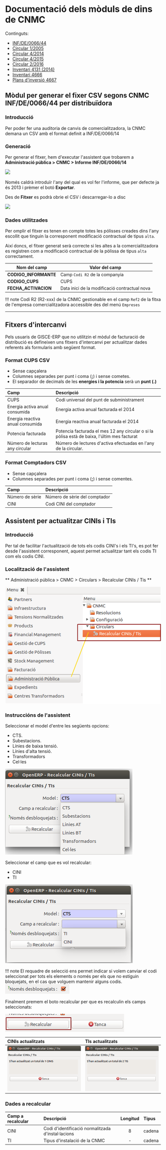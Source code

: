 # Documentació dels mòduls de dins de CNMC

Continguts:

* [INF/DE/0066/44](#modul-per-generar-el-fixer-csv-segons-cnmc-infde006644-per-distribuidora)
* [Circular 1/2005](resoluciones/circular_1-2005.md#circular-12005)
* [Circular 4/2014](resoluciones/circular_4-2014.md#circular-42014)
* [Circular 4/2015](resoluciones/circular_4-2015.md#circular-42015)
* [Circular 2/2016](resoluciones/circular_2-2016.md#generacio-de-informes-sobre-reclamacions-de-consumidors)
* [Inventari 4131 (2014)](resoluciones/4131.md)
* [Inventari 4666](resoluciones/4666.md#inventari-4666)
* [Plans d'inversió 4667](resoluciones/4667.md)


## Mòdul per generar el fixer CSV segons CNMC INF/DE/0066/44 per distribuïdora

### Introducció

Per poder fer una auditoria de canvis de comercialitzadora, la CNMC demana un
CSV amb el format definit a INF/DE/0066/14

### Generació

Per generar el fitxer, hem d'executar l'assistent que trobarem a
**Administració pública > CNMC > Informe INF/DE/0066/14**

![](../_static/cnmc/inf_de_0066_14/menu.png)

Només caldrà introduïr l'any del qual es vol fer l'informe, que per defecte ja
és 2013 i prèmer el botó **Exportar**.

Des de **Fitxer** es podrà obrie el CSV i descarregar-lo a disc

![](../_static/cnmc/inf_de_0066_14/assistent.png)

### Dades utilitzades

Per omplir el fitxer es tenen en compte totes les pólisses creades dins l'any
escollit que tinguin la corresponent modificació contractual de tipus `alta`.

Així doncs, el fitxer generat serà correcte si les altes a la comercialitzadora
es registren com a modificació contractual de la pòlissa de tipus `alta`
correctament.

| Nom del camp               | Valor del camp                                 |
|----------------------------|------------------------------------------------|
| **CODIGO_INFORMANTE**      | Camp `Codi R2` de la companyia                 |
| **CODIGO_CUPS**            | CUPS                                           |
| **FECHA_ACTIVACION**       | Data inici de la modificació contractual nova  |


!!! note
    Codi R2 (R2-xxx) de la CNMC gestionable en el camp `Ref2` de la fitxa de
    l'empresa comercialitzadora accessible des del menú `Empreses`

--------------------------------------------------------------------------------

## Fitxers d'intercanvi

Pels usuaris de GISCE-ERP que no utilitzin el mòdul de facturació de distribució
es defineixen uns fitxers d'intercanvi per actualitzar dades referents als
formularis amb següent format.

### Format CUPS CSV

* Sense capçalera
* Columnes separades per punt i coma (**;**) i sense cometes.
* El separador de decimals de les **energies i la potencia** serà un
 **punt (.)**

Camp                             | Descripció
:--------------------------------|:----------------------------------------------
CUPS                             | Codi universal del punt de subministrament
Energia activa anual consumida   | Energia activa anual facturada el 2014
Energia reactiva anual consumida | Energia reactiva anual facturada el 2014
Potencia facturada               | Potencia facturada el mes 12 any circular o si la pòlisa està de baixa, l'últim mes facturat
Número de lecturas any circular  | Número de lectures d'activa efectuadas en l'any de la circular.

### Format Comptadors CSV

* Sense capçalera
* Columnes separades per punt i coma (**;**) i sense comentes.


Camp            | Descripció
:---------------|:----------------------------------------------
Número de sèrie | Número de sèrie del comptador
CINI            | Codi CINI del comptador

## Assistent per actualitzar CINIs i TIs

### Introducció

Per tal de facilitar l'actualització de tots els codis CINI's i els TI's, es pot fer
desde l'assistent corresponent, aquest permet actualitzar tant els codis TI com
els codis CINI.

### Localització de l'assistent

** Administració pública > CNMC > Circulars > Recalcular CINIs / Tis **

![](../_static/cnmc/as_cinis/localitzacio_assistent.png)


### Instruccións de l'assistent

Seleccionar el model d'entre les següents opcions:

  * CTS.
  * Subestacions.
  * Línies de baixa tensió.
  * Línies d'alta tensió.
  * Transformadors
  * Cel·les

![](../_static/cnmc/as_cinis/models.png)

Seleccionar el camp que es vol recalcular:

  * CINI
  * TI

![](../_static/cnmc/as_cinis/camp.png)

!!! note
    El requadre de selecció ens permet indicar si volem canviar el codi
    seleccionat per tots els elements o només per els que no estiguin
    bloquejats, en el cas que volguem mantenir alguns codis.
    ![](../_static/cnmc/as_cinis/check.png)

Finalment premem el boto recalcular per que es recalculin els camps
seleccionats:  

![](../_static/cnmc/as_cinis/rect.png)

CINIs actualitzats                                |TIs actualitzats
:-------------------------------------------------|:-----------------------------------------------
![](../_static/cnmc/as_cinis/actualitzat_cini.png)|![](../_static/cnmc/as_cinis/actualitzat_ti.png)

### Dades a recalcular

Camp a recalcular| Descripció                                        | Longitud| Tipus
:----------------|:--------------------------------------------------|:-------:|:------
CINI             | Codi d'identificació normalitzada d'instal·lacions|   8     | cadena
TI               | Tipus d'instalació de la CNMC                     |   -     | cadena
